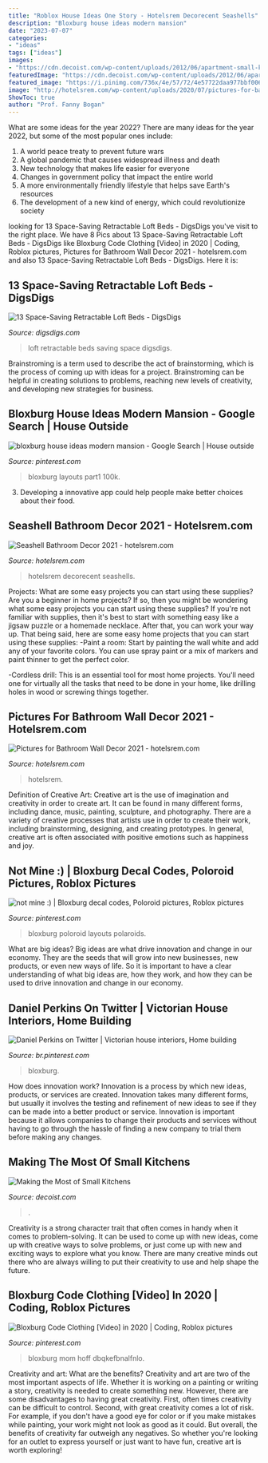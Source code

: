 ```yaml
---
title: "Roblox House Ideas One Story - Hotelsrem Decorecent Seashells"
description: "Bloxburg house ideas modern mansion"
date: "2023-07-07"
categories:
- "ideas"
tags: ["ideas"]
images:
- "https://cdn.decoist.com/wp-content/uploads/2012/06/apartment-small-kitchen-design-idea.jpg"
featuredImage: "https://cdn.decoist.com/wp-content/uploads/2012/06/apartment-small-kitchen-design-idea.jpg"
featured_image: "https://i.pinimg.com/736x/4e/57/72/4e57722daa977bbf0069aba3d5077a4a.jpg"
image: "http://hotelsrem.com/wp-content/uploads/2020/07/pictures-for-bathroom-wall-decor-lovely-59-best-farmhouse-wall-decor-ideas-for-bathroom-ideaboz-of-pictures-for-bathroom-wall-decor.jpg"
ShowToc: true
author: "Prof. Fanny Bogan"
---
```



What are some ideas for the year 2022?
There are many ideas for the year 2022, but some of the most popular ones include: 
1. A world peace treaty to prevent future wars 
2. A global pandemic that causes widespread illness and death 
3. New technology that makes life easier for everyone 
4. Changes in government policy that impact the entire world 
5. A more environmentally friendly lifestyle that helps save Earth's resources 
6. The development of a new kind of energy, which could revolutionize society 

	

		
looking for 13 Space-Saving Retractable Loft Beds - DigsDigs you've visit to the right place. We have 8 Pics about 13 Space-Saving Retractable Loft Beds - DigsDigs like Bloxburg Code Clothing [Video] in 2020 | Coding, Roblox pictures, Pictures for Bathroom Wall Decor 2021 - hotelsrem.com and also 13 Space-Saving Retractable Loft Beds - DigsDigs. Here it is:
		
    
## 13 Space-Saving Retractable Loft Beds - DigsDigs

<img loading=lazy src="https://www.digsdigs.com/photos/space-saving-retractable-loft-beds-1.jpg" onerror="this.onerror=null;this.src='https://tse4.mm.bing.net/th?id=OIP.d_QAXeswOs1zIMmc9GKtOAHaJ4&amp;pid=15.1';" alt="13 Space-Saving Retractable Loft Beds - DigsDigs">

_Source: digsdigs.com_

>loft retractable beds saving space digsdigs. 

	

Brainstroming is a term used to describe the act of brainstorming, which is the process of coming up with ideas for a project. Brainstroming can be helpful in creating solutions to problems, reaching new levels of creativity, and developing new strategies for business.

    
## Bloxburg House Ideas Modern Mansion - Google Search | House Outside

<img loading=lazy src="https://i.pinimg.com/736x/90/18/a3/9018a362c994b80e74af11875e65c433.jpg" onerror="this.onerror=null;this.src='https://tse3.mm.bing.net/th?id=OIP.YTL2OlAi7wI6HYvx_NcEjgHaFj&amp;pid=15.1';" alt="bloxburg house ideas modern mansion - Google Search | House outside">

_Source: pinterest.com_

>bloxburg layouts part1 100k. 

	

3. Developing a innovative app could help people make better choices about their food.

    
## Seashell Bathroom Decor 2021 - Hotelsrem.com

<img loading=lazy src="http://hotelsrem.com/wp-content/uploads/2020/07/seashell-bathroom-decor-luxury-home-design-2015-bathroom-decorating-ideas-with-seashells-of-seashell-bathroom-decor.jpg" onerror="this.onerror=null;this.src='https://tse4.mm.bing.net/th?id=OIP._mvlSYbfcmIwf1GMraXMTAHaJ4&amp;pid=15.1';" alt="Seashell Bathroom Decor 2021 - hotelsrem.com">

_Source: hotelsrem.com_

>hotelsrem decorecent seashells. 

	

Projects: What are some easy projects you can start using these supplies?
Are you a beginner in home projects? If so, then you might be wondering what some easy projects you can start using these supplies? If you're not familiar with supplies, then it's best to start with something easy like a jigsaw puzzle or a homemade necklace. After that, you can work your way up. That being said, here are some easy home projects that you can start using these supplies: 
-Paint a room: Start by painting the wall white and add any of your favorite colors. You can use spray paint or a mix of markers and paint thinner to get the perfect color. 

-Cordless drill: This is an essential tool for most home projects. You'll need one for virtually all the tasks that need to be done in your home, like drilling holes in wood or screwing things together.

    
## Pictures For Bathroom Wall Decor 2021 - Hotelsrem.com

<img loading=lazy src="http://hotelsrem.com/wp-content/uploads/2020/07/pictures-for-bathroom-wall-decor-lovely-59-best-farmhouse-wall-decor-ideas-for-bathroom-ideaboz-of-pictures-for-bathroom-wall-decor.jpg" onerror="this.onerror=null;this.src='https://tse2.mm.bing.net/th?id=OIP.Ki5nWjRAr72ZooUqawIwjAHaJ4&amp;pid=15.1';" alt="Pictures for Bathroom Wall Decor 2021 - hotelsrem.com">

_Source: hotelsrem.com_

>hotelsrem. 

	

Definition of Creative Art:
Creative art is the use of imagination and creativity in order to create art. It can be found in many different forms, including dance, music, painting, sculpture, and photography. There are a variety of creative processes that artists use in order to create their work, including brainstorming, designing, and creating prototypes. In general, creative art is often associated with positive emotions such as happiness and joy.

    
## Not Mine :) | Bloxburg Decal Codes, Poloroid Pictures, Roblox Pictures

<img loading=lazy src="https://i.pinimg.com/736x/fa/fe/fb/fafefbefff3e1c18c5859cf5920d53bc.jpg" onerror="this.onerror=null;this.src='https://tse4.mm.bing.net/th?id=OIP.pa7NYwGmrrSbmLdUuvQe5AHaHY&amp;pid=15.1';" alt="not mine :) | Bloxburg decal codes, Poloroid pictures, Roblox pictures">

_Source: pinterest.com_

>bloxburg poloroid layouts polaroids. 

	

What are big ideas?
Big ideas are what drive innovation and change in our economy. They are the seeds that will grow into new businesses, new products, or even new ways of life. So it is important to have a clear understanding of what big ideas are, how they work, and how they can be used to drive innovation and change in our economy.

    
## Daniel Perkins On Twitter | Victorian House Interiors, Home Building

<img loading=lazy src="https://i.pinimg.com/736x/4e/57/72/4e57722daa977bbf0069aba3d5077a4a.jpg" onerror="this.onerror=null;this.src='https://tse2.mm.bing.net/th?id=OIP.8FNcS2osq8uoEDFCLX6kcgHaH6&amp;pid=15.1';" alt="Daniel Perkins on Twitter | Victorian house interiors, Home building">

_Source: br.pinterest.com_

>bloxburg. 

	

How does innovation work?
Innovation is a process by which new ideas, products, or services are created. Innovation takes many different forms, but usually it involves the testing and refinement of new ideas to see if they can be made into a better product or service. Innovation is important because it allows companies to change their products and services without having to go through the hassle of finding a new company to trial them before making any changes.

    
## Making The Most Of Small Kitchens

<img loading=lazy src="https://cdn.decoist.com/wp-content/uploads/2012/06/apartment-small-kitchen-design-idea.jpg" onerror="this.onerror=null;this.src='https://tse2.mm.bing.net/th?id=OIP.9pzVX1wqfdgnSC-Sb_6p7gHaKQ&amp;pid=15.1';" alt="Making the Most of Small Kitchens">

_Source: decoist.com_

>. 

	

Creativity is a strong character trait that often comes in handy when it comes to problem-solving. It can be used to come up with new ideas, come up with creative ways to solve problems, or just come up with new and exciting ways to explore what you know. There are many creative minds out there who are always willing to put their creativity to use and help shape the future.

    
## Bloxburg Code Clothing [Video] In 2020 | Coding, Roblox Pictures

<img loading=lazy src="https://i.pinimg.com/736x/05/46/d1/0546d1c5cf23bc223ece6ce1b5a629e9.jpg" onerror="this.onerror=null;this.src='https://tse3.mm.bing.net/th?id=OIP.F2G7IZtumjBxlALXILwWigHaNK&amp;pid=15.1';" alt="Bloxburg Code Clothing [Video] in 2020 | Coding, Roblox pictures">

_Source: pinterest.com_

>bloxburg mom hoff dbqkefbnalfnlo. 

	

Creativity and art: What are the benefits?
Creativity and art are two of the most important aspects of life. Whether it is working on a painting or writing a story, creativity is needed to create something new. However, there are some disadvantages to having great creativity. First, often times creativity can be difficult to control. Second, with great creativity comes a lot of risk. For example, if you don't have a good eye for color or if you make mistakes while painting, your work might not look as good as it could. But overall, the benefits of creativity far outweigh any negatives. So whether you're looking for an outlet to express yourself or just want to have fun, creative art is worth exploring!


